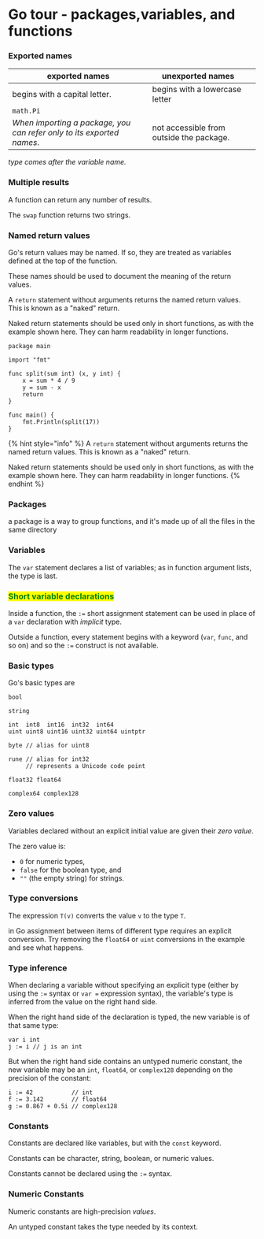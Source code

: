 # Go tour - packages,variables, and functions

### Exported names

| exported names                                                        | unexported names                         |   |
| --------------------------------------------------------------------- | ---------------------------------------- | - |
| begins with a capital letter.                                         | begins with a lowercase letter           |   |
| `math.Pi`                                                             |                                          |   |
| _When importing a package, you can refer only to its exported names_. | not accessible from outside the package. |   |

_type comes after the variable name._

### Multiple results

A function can return any number of results.

The `swap` function returns two strings.

### Named return values

Go's return values may be named. If so, they are treated as variables defined at the top of the function.

These names should be used to document the meaning of the return values.

A `return` statement without arguments returns the named return values. This is known as a "naked" return.

Naked return statements should be used only in short functions, as with the example shown here. They can harm readability in longer functions.

```
package main

import "fmt"

func split(sum int) (x, y int) {
	x = sum * 4 / 9
	y = sum - x
	return
}

func main() {
	fmt.Println(split(17))
}

```

{% hint style="info" %}
A `return` statement without arguments returns the named return values. This is known as a "naked" return.

Naked return statements should be used only in short functions, as with the example shown here. They can harm readability in longer functions.
{% endhint %}

### Packages

a package is a way to group functions, and it's made up of all the files in the same directory

### Variables

The `var` statement declares a list of variables; as in function argument lists, the type is last.

### <mark style="background-color:green;"><mark style="color:green;">Short variable declarations<mark style="color:green;"></mark>

Inside a function, the `:=` short assignment statement can be used in place of a `var` declaration with _implicit_ type.

Outside a function, every statement begins with a keyword (`var`, `func`, and so on) and so the `:=` construct is not available.



### Basic types

Go's basic types are

```
bool

string

int  int8  int16  int32  int64
uint uint8 uint16 uint32 uint64 uintptr

byte // alias for uint8

rune // alias for int32
     // represents a Unicode code point

float32 float64

complex64 complex128
```



### Zero values

Variables declared without an explicit initial value are given their _zero value_.

The zero value is:

* `0` for numeric types,
* `false` for the boolean type, and
* `""` (the empty string) for strings.

### Type conversions

The expression `T(v)` converts the value `v` to the type `T`.

in Go assignment between items of different type requires an explicit conversion. Try removing the `float64` or `uint` conversions in the example and see what happens.



### Type inference

When declaring a variable without specifying an explicit type (either by using the `:=` syntax or `var =` expression syntax), the variable's type is inferred from the value on the right hand side.

When the right hand side of the declaration is typed, the new variable is of that same type:

```
var i int
j := i // j is an int
```

But when the right hand side contains an untyped numeric constant, the new variable may be an `int`, `float64`, or `complex128` depending on the precision of the constant:

```
i := 42           // int
f := 3.142        // float64
g := 0.867 + 0.5i // complex128
```



### Constants

Constants are declared like variables, but with the `const` keyword.

Constants can be character, string, boolean, or numeric values.

Constants cannot be declared using the `:=` syntax.

### Numeric Constants

Numeric constants are high-precision _values_.

An untyped constant takes the type needed by its context.

